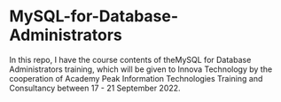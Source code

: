 # MySQL-for-Database-Administrators
In this repo, I have the course contents of theMySQL for Database Administrators training, which will be given to Innova Technology by the cooperation of Academy Peak Information Technologies Training and Consultancy between 17 - 21 September 2022.

